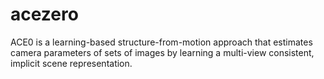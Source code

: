 # acezero
ACE0 is a learning-based structure-from-motion approach that estimates camera parameters of sets of images by learning a multi-view consistent, implicit scene representation.
